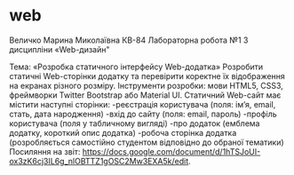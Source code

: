 # web 
Величко Марина Миколаївна
КВ-84
Лабораторна робота №1
З дисципліни «Web-дизайн"
 
 
Тема: «Розробка статичного інтерфейсу Web-додатка»
Розробити статичні Web-сторінки додатку та перевірити коректне їх відображення на екранах різного розміру.
Інструменти розробки: мови HTML5, CSS3, фреймворки Twitter Bootstrap або Material UI.
Статичний Web-сайт має містити наступні сторінки:
-реєстрація користувача (поля: ім’я, email, стать, дата народження)
-вхід до сайту (поля: email, пароль)
-профіль користувача (поля у табличному вигляді)
-про додаток (емблема додатку, короткий опис додатка)
-робоча сторінка додатка (розробляється самостійно студентом відповідно до обраної тематики)
Посиляння на звіт: https://docs.google.com/document/d/1hTSJoUI-ox3zK6cj3IL6g_nlOBTTZ1gOSC2Mw3EXA5k/edit.
